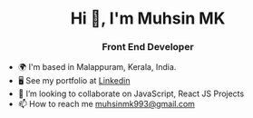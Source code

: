 <h1 align="center">Hi 👋, I'm Muhsin MK</h1>
<h3 align="center">Front End Developer</h3>

- 🌍  I'm based in Malappuram, Kerala, India.
- 🖥️  See my portfolio at [Linkedin](https://www.linkedin.com/in/muhsinmk/)
- 💞️ I’m looking to collaborate on JavaScript, React JS Projects
- 📫 How to reach me [muhsinmk993@gmail.com](mailto:muhsinmk993@gmail.com)

<!---
muhsinmk/muhsinmk is a ✨ special ✨ repository because its `README.md` (this file) appears on your GitHub profile.
You can click the Preview link to take a look at your changes.
--->
